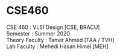 # CSE460
CSE 460 : VLSI Design [CSE, BRACU] <br/>
Semester : Summer 2020 <br/>
Theory Faculty : Tanvir Ahmed [TAA / TVH] <br/>
Lab Faculty : Mehedi Hasan Himel [MEH]

